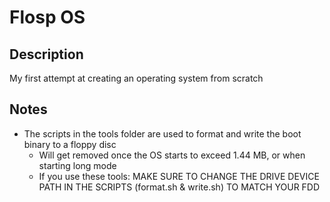 # Flosp OS
## Description
My first attempt at creating an operating system from scratch
## Notes
* The scripts in the tools folder are used to format and write the boot binary to a floppy disc  
  - Will get removed once the OS starts to exceed 1.44 MB, or when starting long mode
  - If you use these tools: MAKE SURE TO CHANGE THE DRIVE DEVICE PATH IN THE SCRIPTS (format.sh & write.sh) TO MATCH YOUR FDD
